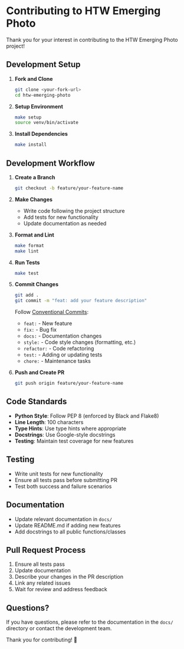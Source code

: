 # Contributing to HTW Emerging Photo

Thank you for your interest in contributing to the HTW Emerging Photo project!

## Development Setup

1. **Fork and Clone**
   ```bash
   git clone <your-fork-url>
   cd htw-emerging-photo
   ```

2. **Setup Environment**
   ```bash
   make setup
   source venv/bin/activate
   ```

3. **Install Dependencies**
   ```bash
   make install
   ```

## Development Workflow

1. **Create a Branch**
   ```bash
   git checkout -b feature/your-feature-name
   ```

2. **Make Changes**
   - Write code following the project structure
   - Add tests for new functionality
   - Update documentation as needed

3. **Format and Lint**
   ```bash
   make format
   make lint
   ```

4. **Run Tests**
   ```bash
   make test
   ```

5. **Commit Changes**
   ```bash
   git add .
   git commit -m "feat: add your feature description"
   ```

   Follow [Conventional Commits](https://www.conventionalcommits.org/):
   - `feat:` - New feature
   - `fix:` - Bug fix
   - `docs:` - Documentation changes
   - `style:` - Code style changes (formatting, etc.)
   - `refactor:` - Code refactoring
   - `test:` - Adding or updating tests
   - `chore:` - Maintenance tasks

6. **Push and Create PR**
   ```bash
   git push origin feature/your-feature-name
   ```

## Code Standards

- **Python Style**: Follow PEP 8 (enforced by Black and Flake8)
- **Line Length**: 100 characters
- **Type Hints**: Use type hints where appropriate
- **Docstrings**: Use Google-style docstrings
- **Testing**: Maintain test coverage for new features

## Testing

- Write unit tests for new functionality
- Ensure all tests pass before submitting PR
- Test both success and failure scenarios

## Documentation

- Update relevant documentation in `docs/`
- Update README.md if adding new features
- Add docstrings to all public functions/classes

## Pull Request Process

1. Ensure all tests pass
2. Update documentation
3. Describe your changes in the PR description
4. Link any related issues
5. Wait for review and address feedback

## Questions?

If you have questions, please refer to the documentation in the `docs/` directory or contact the development team.

Thank you for contributing! 🎉

